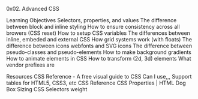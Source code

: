 0x02. Advanced CSS

Learning Objectives
Selectors, properties, and values
The difference between block and inline styling
How to ensure consistency across all browers (CSS reset)
How to setup CSS variables
The differences between inline, embeded and external CSS
How grid systems work (with floats)
The difference between icons webfonts and SVG icons
The difference between pseudo-classes and pseudo-elements
How to make background gradients
How to animate elements in CSS
How to transform (2d, 3d) elements
What vendor prefixes are

Resources
CSS Reference - A free visual guide to CSS
Can I use,,, Support tables for HTML5, CSS3, etc
CSS Reference
CSS Properties | HTML Dog
Box Sizing
CSS Selectors weight
